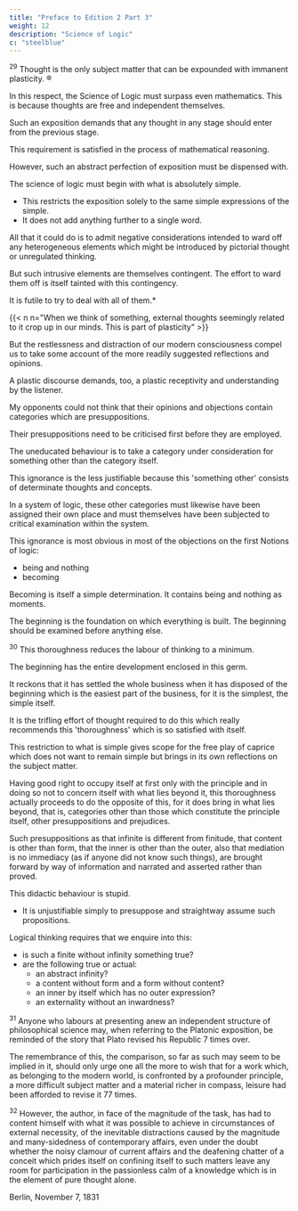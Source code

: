 ```yaml
---
title: "Preface to Edition 2 Part 3"
weight: 12
description: "Science of Logic"
c: "steelblue"
---
```




<sup>29</sup> Thought is the only subject matter that can be expounded with immanent plasticity. ® 

<!-- is so absolutely capable of being expounded with a strict immanent plasticity as is thought in its own necessary development; ® 

no other brings with it this demand in such a degree;  -->

In this respect, the Science of Logic must surpass even mathematics. This is because thoughts are free and independent themselves.

  <!-- for no subject matter has in its own self this freedom and independence.  -->

Such an exposition demands that any thought in any stage should enter from the previous stage. 

<!-- at no stage of the development should any thought-determination or reflection occur which does not immediately emerge at this stage and that has not entered this stage from the one preceding it —  -->

This requirement is satisfied in the process of mathematical reasoning.

However, such an abstract perfection of exposition must be dispensed with.

The science of logic must begin with what is absolutely simple.
- This restricts the exposition solely to the same simple expressions of the simple.
- It does not add anything further to a single word.

 <!-- that is, with what is most general and of least import, would  -->

All that it could do is to admit negative considerations intended to ward off any heterogeneous elements which might be introduced by pictorial thought or unregulated thinking.

But such intrusive elements are themselves contingent. The effort to ward them off is itself tainted with this contingency.

It is futile to try to deal with all of them.*


{{< n n="When we think of something, external thoughts seemingly related to it crop up in our minds. This is part of plasticity" >}}

 <!-- lying as they do outside the subject matter, and in any case, any demand for a systematic disposal of such random reflections could only be partially satisfied. -->

But the restlessness and distraction of our modern consciousness compel us to take some account of the more readily suggested reflections and opinions. 


A plastic discourse demands, too, a plastic receptivity and understanding by the listener. 

<!-- But youths and men of such a temper who would calmly suppress their own reflections and opinions in which original thought is so impatient to manifest itself, listeners such as Plato feigned, who would attend only to the matter in hand, could have no place in a modern dialogue; still less could one count on readers of such a disposition. -->

<!-- On the contrary, I have been only too often and too vehemently attacked by -->

My opponents could not think that their opinions and objections contain categories which are presuppositions.

Their presuppositions need to be criticised first before they are employed. 

<!-- Ignorance in this matter reaches incredible lengths; it is guilty of, the fundamental misunderstanding, the uncouth and -->

The uneducated behaviour is to take a category under consideration for something other than the category itself. 

This ignorance is the less justifiable because this 'something other' consists of determinate thoughts and concepts.

In a system of logic, these other categories must likewise have been assigned their own place and must themselves have been subjected to critical examination within the system.

This ignorance is most obvious in most of the objections on the first Notions of logic:
- being and nothing
- becoming

Becoming is itself a simple determination. It contains being and nothing as moments. 

The beginning is the foundation on which everything is built. The beginning should be examined before anything else.

 <!-- in fact that we should not go any further until it has been firmly established and if, on the other hand, it is not, that we should reject all that follows. -->


<sup>30</sup> This thoroughness reduces the labour of thinking to a minimum.

The beginning has the entire development enclosed in this germ. 

It reckons that it has settled the whole business when it has disposed of the beginning which is the easiest part of the business, for it is the simplest, the simple itself. 

It is the trifling effort of thought required to do this which really recommends this 'thoroughness' which is so satisfied with itself.

This restriction to what is simple gives scope for the free play of caprice which does not want to remain simple but brings in its own reflections on the subject matter. 

Having good right to occupy itself at first only with the principle and in doing so not to concern itself with what lies beyond it, this thoroughness actually proceeds to do the opposite of this, for it does bring in what lies beyond, that is, categories other than those which constitute the principle itself, other presuppositions and prejudices.

Such presuppositions as that infinite is different from finitude, that content is other than form, that the inner is other than the outer, also that mediation is no immediacy (as if anyone did not know such things), are brought forward by way of information and narrated and asserted rather than proved. 

This didactic behaviour is stupid. 
- It is unjustifiable simply to presuppose and straightway assume such propositions.

<!-- It reveals ignorance of the fact that it is the requirement and the business of -->

Logical thinking requires that we enquire into this:
- is such a finite without infinity something true?
- are the following true or actual:
  - an abstract infinity?
  - a content without form and a form without content?
  - an inner by itself which has no outer expression?
  - an externality without an inwardness? 


<!-- But this education and discipline of thinking by which it acquires plasticity and by which the impatience of casual reflection is overcome, is procured solely by going further, by study and by carrying out to its conclusion the entire development. -->


<sup>31</sup> Anyone who labours at presenting anew an independent structure of philosophical science may, when referring to the Platonic exposition, be reminded of the story that Plato revised his Republic 7 times over. 

The remembrance of this, the comparison, so far as such may seem to be implied in it, should only urge one all the more to wish that for a work which, as belonging to the modern world, is confronted by a profounder principle, a more difficult subject matter and a material richer in compass, leisure had been afforded to revise it 77 times.


<sup>32</sup> However, the author, in face of the magnitude of the task, has had to content himself with what it was possible to achieve in circumstances of external necessity, of the inevitable distractions caused by the magnitude and many-sidedness of contemporary affairs, even under the doubt whether the noisy clamour of current affairs and the deafening chatter of a conceit which prides itself on confining itself to such matters leave any room for participation in the passionless calm of a knowledge which is in the element of pure thought alone.

Berlin, November 7, 1831


<!-- Introduction - Next Section

Hegel-by-HyperText Home Page @ marxists.org -->